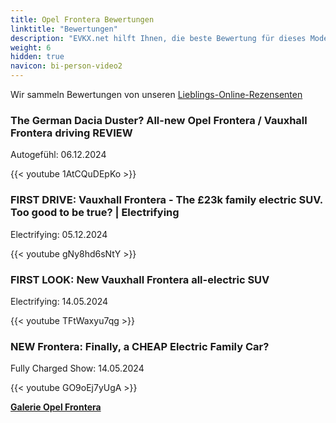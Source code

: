 ```yaml
---
title: Opel Frontera Bewertungen
linktitle: "Bewertungen"
description: "EVKX.net hilft Ihnen, die beste Bewertung für dieses Modell zu finden."
weight: 6
hidden: true
navicon: bi-person-video2
---
```

Wir sammeln Bewertungen von unseren [Lieblings-Online-Rezensenten](../../../../../guides/evreviewers/)

<div class="container text-center shadow p-2 pe-4 mb-5 bg-body-tertiary rounded border">
<h3>The German Dacia Duster? All-new Opel Frontera / Vauxhall Frontera driving REVIEW</h3>
<p>Autogefühl: 06.12.2024</p>

{{< youtube 1AtCQuDEpKo >}}

</div>
<div class="container text-center shadow p-2 pe-4 mb-5 bg-body-tertiary rounded border">
<h3>FIRST DRIVE: Vauxhall Frontera - The £23k family electric SUV. Too good to be true? | Electrifying</h3>
<p>Electrifying: 05.12.2024</p>

{{< youtube gNy8hd6sNtY >}}

</div>
<div class="container text-center shadow p-2 pe-4 mb-5 bg-body-tertiary rounded border">
<h3>FIRST LOOK: New Vauxhall Frontera all-electric SUV</h3>
<p>Electrifying: 14.05.2024</p>

{{< youtube TFtWaxyu7qg >}}

</div>
<div class="container text-center shadow p-2 pe-4 mb-5 bg-body-tertiary rounded border">
<h3>NEW Frontera: Finally, a CHEAP Electric Family Car?</h3>
<p>Fully Charged Show: 14.05.2024</p>

{{< youtube GO9oEj7yUgA >}}

</div>
<div class="mt-3 mb-3">
<a href="../gallery/" class="text-decoration-none text-black">
<strong><i class="bi-arrow-left"></i>Galerie  </strong>
</a>
<a href="../" class="text-decoration-none text-black float-end">
<strong>Opel Frontera <i class="bi-arrow-right"></i></strong>
</a>
</div>
